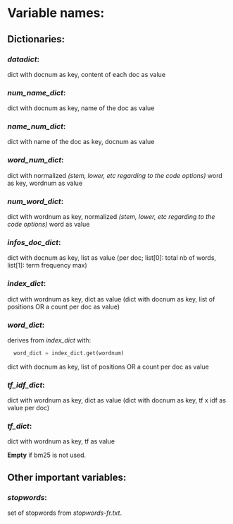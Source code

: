 # Variable names:

## Dictionaries:

### *datadict*:
dict with docnum as key, content of each doc as value

### *num_name_dict*:
dict with docnum  as key, name of the doc as value

### *name_num_dict*:
dict with name of the doc as key, docnum as value

### *word_num_dict*:
dict with normalized *(stem, lower, etc regarding to the code options)* word as key, wordnum as value

### *num_word_dict*:
dict with wordnum  as key, normalized *(stem, lower, etc regarding to the code options)* word as value

### *infos_doc_dict*:
dict with docnum  as key, list as value (per doc; list[0]: total nb of words, list[1]: term frequency max)

### *index_dict*:
dict with wordnum as key, dict as value (dict with docnum as key, list of positions OR a count per doc as value)

### *word_dict*:
derives from *index_dict* with:
```python
  word_dict = index_dict.get(wordnum)
```
dict with docnum as key, list of positions OR a count per doc as value

### *tf_idf_dict*:
dict with wordnum as key, dict as value (dict with docnum as key, tf x idf as value per doc)

### *tf_dict*:
dict with wordnum as key, tf as value

**Empty** if bm25 is not used.


## Other important variables:

### *stopwords*:
set of stopwords from *stopwords-fr.txt*.

